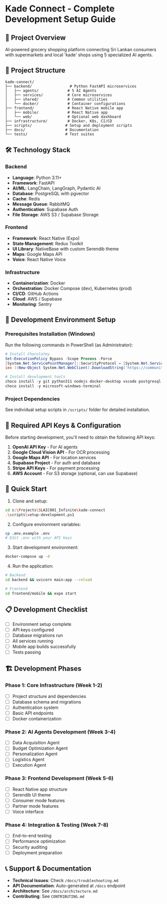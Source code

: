# Kade Connect - Complete Development Setup Guide

## 🎯 Project Overview
AI-powered grocery shopping platform connecting Sri Lankan consumers with supermarkets and local 'kade' shops using 5 specialized AI agents.

## 📁 Project Structure
```
kade-connect/
├── backend/                 # Python FastAPI microservices
│   ├── agents/             # 5 AI Agents
│   ├── services/           # Core microservices
│   ├── shared/             # Common utilities
│   └── docker/             # Container configurations
├── frontend/               # React Native mobile app
│   ├── mobile/             # React Native app
│   └── web/                # Optional web dashboard
├── infrastructure/         # Docker, K8s, CI/CD
├── scripts/               # Setup and deployment scripts
├── docs/                  # Documentation
└── tests/                 # Test suites

```

## 🛠️ Technology Stack

### Backend
- **Language**: Python 3.11+
- **Framework**: FastAPI
- **AI/ML**: LangChain, LangGraph, Pydantic AI
- **Database**: PostgreSQL with pgvector
- **Cache**: Redis
- **Message Queue**: RabbitMQ
- **Authentication**: Supabase Auth
- **File Storage**: AWS S3 / Supabase Storage

### Frontend
- **Framework**: React Native (Expo)
- **State Management**: Redux Toolkit
- **UI Library**: NativeBase with custom Serendib theme
- **Maps**: Google Maps API
- **Voice**: React Native Voice

### Infrastructure
- **Containerization**: Docker
- **Orchestration**: Docker Compose (dev), Kubernetes (prod)
- **CI/CD**: GitHub Actions
- **Cloud**: AWS / Supabase
- **Monitoring**: Sentry

## 🔧 Development Environment Setup

### Prerequisites Installation (Windows)
Run the following commands in PowerShell (as Administrator):

```powershell
# Install Chocolatey
Set-ExecutionPolicy Bypass -Scope Process -Force
[System.Net.ServicePointManager]::SecurityProtocol = [System.Net.ServicePointManager]::SecurityProtocol -bor 3072
iex ((New-Object System.Net.WebClient).DownloadString('https://community.chocolatey.org/install.ps1'))

# Install development tools
choco install -y git python311 nodejs docker-desktop vscode postgresql redis
choco install -y microsoft-windows-terminal
```

### Project Dependencies
See individual setup scripts in `/scripts/` folder for detailed installation.

## 🔑 Required API Keys & Configuration

Before starting development, you'll need to obtain the following API keys:

1. **OpenAI API Key** - For AI agents
2. **Google Cloud Vision API** - For OCR processing
3. **Google Maps API** - For location services
4. **Supabase Project** - For auth and database
5. **Stripe API Keys** - For payment processing
6. **AWS Account** - For S3 storage (optional, can use Supabase)

## 🚀 Quick Start

1. Clone and setup:
```bash
cd s:\Projects\SLAIC001_Infinite\kade-connect
.\scripts\setup-development.ps1
```

2. Configure environment variables:
```bash
cp .env.example .env
# Edit .env with your API keys
```

3. Start development environment:
```bash
docker-compose up -d
```

4. Run the application:
```bash
# Backend
cd backend && uvicorn main:app --reload

# Frontend
cd frontend/mobile && expo start
```

## 📋 Development Checklist

- [ ] Environment setup complete
- [ ] API keys configured
- [ ] Database migrations run
- [ ] All services running
- [ ] Mobile app builds successfully
- [ ] Tests passing

## 🏗️ Development Phases

### Phase 1: Core Infrastructure (Week 1-2)
- [ ] Project structure and dependencies
- [ ] Database schema and migrations
- [ ] Authentication system
- [ ] Basic API endpoints
- [ ] Docker containerization

### Phase 2: AI Agents Development (Week 3-4)
- [ ] Data Acquisition Agent
- [ ] Budget Optimization Agent
- [ ] Personalization Agent
- [ ] Logistics Agent
- [ ] Execution Agent

### Phase 3: Frontend Development (Week 5-6)
- [ ] React Native app structure
- [ ] Serendib UI theme
- [ ] Consumer mode features
- [ ] Partner mode features
- [ ] Voice interface

### Phase 4: Integration & Testing (Week 7-8)
- [ ] End-to-end testing
- [ ] Performance optimization
- [ ] Security auditing
- [ ] Deployment preparation

## 📞 Support & Documentation

- **Technical Issues**: Check `/docs/troubleshooting.md`
- **API Documentation**: Auto-generated at `/docs` endpoint
- **Architecture**: See `/docs/architecture.md`
- **Contributing**: See `CONTRIBUTING.md`
